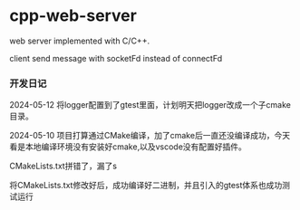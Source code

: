 # cpp-web-server
web server implemented with C/C++.


client send message with socketFd instead of connectFd

### 开发日记


2024-05-12
将logger配置到了gtest里面，计划明天把logger改成一个子cmake目录。


2024-05-10
项目打算通过CMake编译，加了cmake后一直还没编译成功，今天看是本地编译环境没有安装好cmake,以及vscode没有配置好插件。

CMakeLists.txt拼错了，漏了s

将CMakeLists.txt修改好后，成功编译好二进制，并且引入的gtest体系也成功测试运行